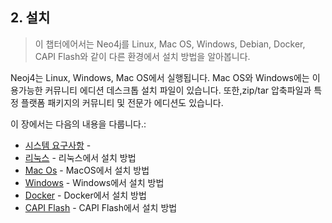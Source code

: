

## 2. 설치


> 이 챕터에어서는 Neo4j를 Linux, Mac OS, Windows, Debian, Docker, CAPI Flash와 같이
다른 환경에서 설치 방법을 알아봅니다. 


 Neoj4는 Linux, Windows, Mac OS에서 실행됩니다. Mac OS와 Windows에는 이용가능한 커뮤니티 에디션 데스크톱 설치 파일이 있습니다. 또한,zip/tar 압축파일과 특정 플랫폼 패키지의 커뮤니티 및 전문가 에디션도 있습니다. 



 이 장에서는 다음의 내용을 다룹니다.:

+ [시스템 요구사항](/installation/installation.md) - 
+ [리눅스](/installation/linux) - 리눅스에서 설치 방법
+ [Mac Os](/installation/windows.md) - MacOS에서 설치 방법
+ [Windows](/installation/windows.md) - Windows에서 설치 방법
+ [Docker](/installation/docker.md) - Docker에서 설치 방법
+ [CAPI Flash](/installation/capi-flash.md) - CAPI Flash에서 설치 방법


 

 